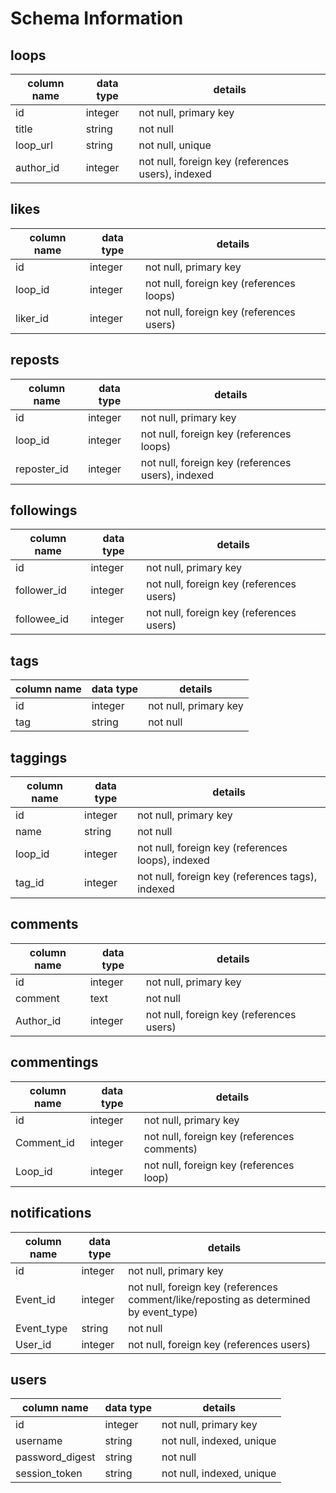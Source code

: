 # Schema Information

## loops
column name | data type | details
------------|-----------|-----------------------
id          | integer   | not null, primary key
title       | string    | not null
loop_url    | string    | not null, unique
author_id   | integer   | not null, foreign key (references users), indexed

## likes
column name | data type | details
------------|-----------|-----------------------
id          | integer   | not null, primary key
loop_id     | integer   | not null, foreign key (references loops)
liker_id    | integer   | not null, foreign key (references users)

## reposts
column name | data type | details
------------|-----------|-----------------------
id          | integer   | not null, primary key
loop_id     | integer   | not null, foreign key (references loops)
reposter_id | integer   | not null, foreign key (references users), indexed

## followings

column name | data type | details
------------|-----------|-----------------------
id          | integer   | not null, primary key
follower_id | integer   | not null, foreign key (references users)
followee_id | integer   | not null, foreign key (references users)

## tags
column name | data type | details
------------|-----------|-----------------------
id          | integer   | not null, primary key
tag         | string    | not null


## taggings
column name | data type | details
------------|-----------|-----------------------
id          | integer   | not null, primary key
name        | string    | not null
loop_id     | integer   | not null, foreign key (references loops), indexed
tag_id      | integer   | not null, foreign key (references tags), indexed


## comments
column name | data type | details
------------|-----------|-----------------------
id          | integer   | not null, primary key
comment     | text      | not null
Author_id   | integer   | not null, foreign key (references users)

## commentings
column name | data type | details
------------|-----------|-----------------------
id          | integer   | not null, primary key
Comment_id  | integer   | not null, foreign key (references comments)
Loop_id     | integer   | not null, foreign key (references loop)

## notifications
column name | data type | details
------------|-----------|-----------------------
id          | integer   | not null, primary key
Event_id    | integer   | not null, foreign key (references comment/like/reposting as determined by event_type)
Event_type  | string    | not null
User_id     | integer   | not null, foreign key (references users)


## users
column name     | data type | details
----------------|-----------|-----------------------
id              | integer   | not null, primary key
username        | string    | not null, indexed, unique
password_digest | string    | not null
session_token   | string    | not null, indexed, unique
